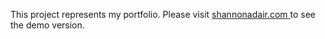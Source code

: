 This project represents my portfolio. Please visit <a href="http://shannonadair.com"> shannonadair.com </a> to see the demo version. 